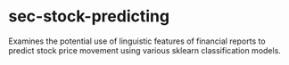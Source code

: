 # sec-stock-predicting

Examines the potential use of linguistic features of financial reports to predict stock price movement using various sklearn classification models.
